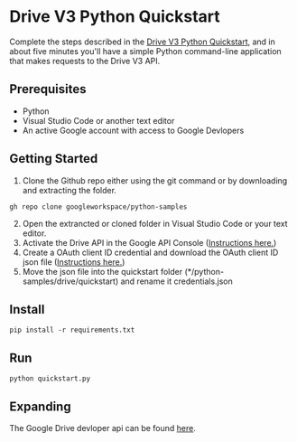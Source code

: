 # Drive V3 Python Quickstart

Complete the steps described in the [Drive V3 Python Quickstart](
https://developers.google.com/drive/v3/web/quickstart/python), and in
about five minutes you'll have a simple Python command-line application that
makes requests to the Drive V3 API.

## Prerequisites
- Python
- Visual Studio Code or another text editor
- An active Google account with access to Google Devlopers

## Getting Started
1. Clone the Github repo either using the git command or by downloading and extracting the folder.
```shell
gh repo clone googleworkspace/python-samples
```
2. Open the extrancted or cloned folder in Visual Studio Code or your text editor.
3. Activate the Drive API in the Google API Console ([Instructions here.](https://developers.google.com/workspace/guides/create-project))
4. Create a OAuth client ID credential and download the OAuth client ID json file ([Instructions here.](https://developers.google.com/workspace/guides/create-credentials))
5. Move the json file into the quickstart folder (*/python-samples/drive/quickstart) and rename it credentials.json

## Install

```shell
pip install -r requirements.txt
```

## Run

```shell
python quickstart.py
```

## Expanding
The Google Drive devloper api can be found [here](https://developers.google.com/drive/api).
